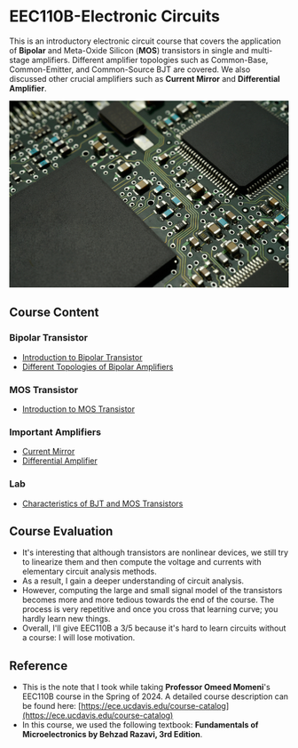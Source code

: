 # EEC110B-Electronic Circuits
 
This is an introductory electronic circuit course that covers the application of **Bipolar** and Meta-Oxide Silicon (**MOS**) transistors in single and multi-stage amplifiers. Different amplifier topologies such as Common-Base, Common-Emitter, and Common-Source BJT are covered. We also discussed other crucial amplifiers such as **Current Mirror** and **Differential Amplifier**.

![Figure29](./lecture/image/Figure29.jpg)

## Course Content

### Bipolar Transistor
* [Introduction to Bipolar Transistor](./lecture/Bipolar_Transistor.md)
* [Different Topologies of Bipolar Amplifiers](./lecture/Bipolar_Amplifier.md)

### MOS Transistor
* [Introduction to MOS Transistor](./lecture/Mos_Transistor.md)

### Important Amplifiers
* [Current Mirror](./lecture/Current_Mirror.md)
* [Differential Amplifier](./lecture/Differential_Amplifier.md)

### Lab
* [Characteristics of BJT and MOS Transistors](./lab/lab_transistor_char.md)

## Course Evaluation
* It's interesting that although transistors are nonlinear devices, we still try to linearize them and then compute the voltage and currents with elementary circuit analysis methods.
* As a result, I gain a deeper understanding of circuit analysis.
* However, computing the large and small signal model of the transistors becomes more and more tedious towards the end of the course. The process is very repetitive and once you cross that learning curve; you hardly learn new things.
* Overall, I'll give EEC110B a 3/5 because it's hard to learn circuits without a course: I will lose motivation.

## Reference
* This is the note that I took while taking **Professor Omeed Momeni**'s EEC110B course in the Spring of 2024. A detailed course description can be found here: [https://ece.ucdavis.edu/course-catalog](https://ece.ucdavis.edu/course-catalog)
* In this course, we used the following textbook: **Fundamentals of Microelectronics by Behzad Razavi, 3rd Edition**.
